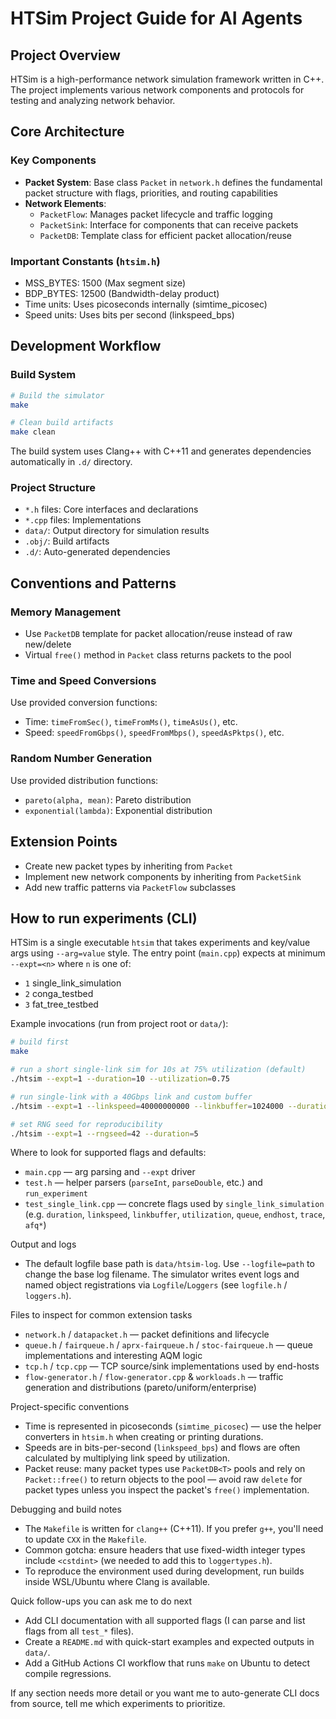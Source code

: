 # HTSim Project Guide for AI Agents

## Project Overview
HTSim is a high-performance network simulation framework written in C++. The project implements various network components and protocols for testing and analyzing network behavior.

## Core Architecture

### Key Components
- **Packet System**: Base class `Packet` in `network.h` defines the fundamental packet structure with flags, priorities, and routing capabilities
- **Network Elements**: 
  - `PacketFlow`: Manages packet lifecycle and traffic logging
  - `PacketSink`: Interface for components that can receive packets
  - `PacketDB`: Template class for efficient packet allocation/reuse

### Important Constants (`htsim.h`)
- MSS_BYTES: 1500 (Max segment size)
- BDP_BYTES: 12500 (Bandwidth-delay product)
- Time units: Uses picoseconds internally (simtime_picosec)
- Speed units: Uses bits per second (linkspeed_bps)

## Development Workflow

### Build System
```bash
# Build the simulator
make

# Clean build artifacts
make clean
```

The build system uses Clang++ with C++11 and generates dependencies automatically in `.d/` directory.

### Project Structure
- `*.h` files: Core interfaces and declarations
- `*.cpp` files: Implementations
- `data/`: Output directory for simulation results
- `.obj/`: Build artifacts
- `.d/`: Auto-generated dependencies

## Conventions and Patterns

### Memory Management
- Use `PacketDB` template for packet allocation/reuse instead of raw new/delete
- Virtual `free()` method in `Packet` class returns packets to the pool

### Time and Speed Conversions
Use provided conversion functions:
- Time: `timeFromSec()`, `timeFromMs()`, `timeAsUs()`, etc.
- Speed: `speedFromGbps()`, `speedFromMbps()`, `speedAsPktps()`, etc.

### Random Number Generation
Use provided distribution functions:
- `pareto(alpha, mean)`: Pareto distribution
- `exponential(lambda)`: Exponential distribution

## Extension Points
- Create new packet types by inheriting from `Packet`
- Implement new network components by inheriting from `PacketSink`
- Add new traffic patterns via `PacketFlow` subclasses

## How to run experiments (CLI)

HTSim is a single executable `htsim` that takes experiments and key/value args using `--arg=value` style. The entry point (`main.cpp`) expects at minimum `--expt=<n>` where `n` is one of:

- `1` single_link_simulation
- `2` conga_testbed
- `3` fat_tree_testbed

Example invocations (run from project root or `data/`):

```bash
# build first
make

# run a short single-link sim for 10s at 75% utilization (default)
./htsim --expt=1 --duration=10 --utilization=0.75

# run single-link with a 40Gbps link and custom buffer
./htsim --expt=1 --linkspeed=40000000000 --linkbuffer=1024000 --duration=20

# set RNG seed for reproducibility
./htsim --expt=1 --rngseed=42 --duration=5
```

Where to look for supported flags and defaults:
- `main.cpp` — arg parsing and `--expt` driver
- `test.h` — helper parsers (`parseInt`, `parseDouble`, etc.) and `run_experiment`
- `test_single_link.cpp` — concrete flags used by `single_link_simulation` (e.g. `duration`, `linkspeed`, `linkbuffer`, `utilization`, `queue`, `endhost`, `trace`, `afq*`)

Output and logs
- The default logfile base path is `data/htsim-log`. Use `--logfile=path` to change the base log filename. The simulator writes event logs and named object registrations via `Logfile`/`Loggers` (see `logfile.h` / `loggers.h`).

Files to inspect for common extension tasks
- `network.h` / `datapacket.h` — packet definitions and lifecycle
- `queue.h` / `fairqueue.h` / `aprx-fairqueue.h` / `stoc-fairqueue.h` — queue implementations and interesting AQM logic
- `tcp.h` / `tcp.cpp` — TCP source/sink implementations used by end-hosts
- `flow-generator.h` / `flow-generator.cpp` & `workloads.h` — traffic generation and distributions (pareto/uniform/enterprise)

Project-specific conventions
- Time is represented in picoseconds (`simtime_picosec`) — use the helper converters in `htsim.h` when creating or printing durations.
- Speeds are in bits-per-second (`linkspeed_bps`) and flows are often calculated by multiplying link speed by utilization.
- Packet reuse: many packet types use `PacketDB<T>` pools and rely on `Packet::free()` to return objects to the pool — avoid raw `delete` for packet types unless you inspect the packet's `free()` implementation.

Debugging and build notes
- The `Makefile` is written for `clang++` (C++11). If you prefer `g++`, you'll need to update `CXX` in the `Makefile`.
- Common gotcha: ensure headers that use fixed-width integer types include `<cstdint>` (we needed to add this to `loggertypes.h`).
- To reproduce the environment used during development, run builds inside WSL/Ubuntu where Clang is available.

Quick follow-ups you can ask me to do next
- Add CLI documentation with all supported flags (I can parse and list flags from all `test_*` files).
- Create a `README.md` with quick-start examples and expected outputs in `data/`.
- Add a GitHub Actions CI workflow that runs `make` on Ubuntu to detect compile regressions.

If any section needs more detail or you want me to auto-generate CLI docs from source, tell me which experiments to prioritize.